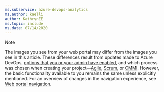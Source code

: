 ```yaml
---
ms.subservice: azure-devops-analytics
ms.author: kaelli
author: KathrynEE
ms.topic: include
ms.date: 07/14/2020
---
```


<a id="image-diff"></a>  

> [!NOTE]  
>The images you see from your web portal may differ from the images you see in this article. These differences result from updates made to Azure DevOps, [options that you or your admin have enabled](../../project/navigation/preview-features.md), and which process was chosen when creating your project&mdash;[Agile](../../boards/work-items/guidance/agile-process.md), [Scrum](../../boards/work-items/guidance/scrum-process.md), or [CMMI](../../boards/work-items/guidance/cmmi-process.md). However, the basic functionality available to you remains the same unless explicitly mentioned. For an overview of changes in the navigation experience, see [Web portal navigation](../../project/navigation/index.md#admin-context).